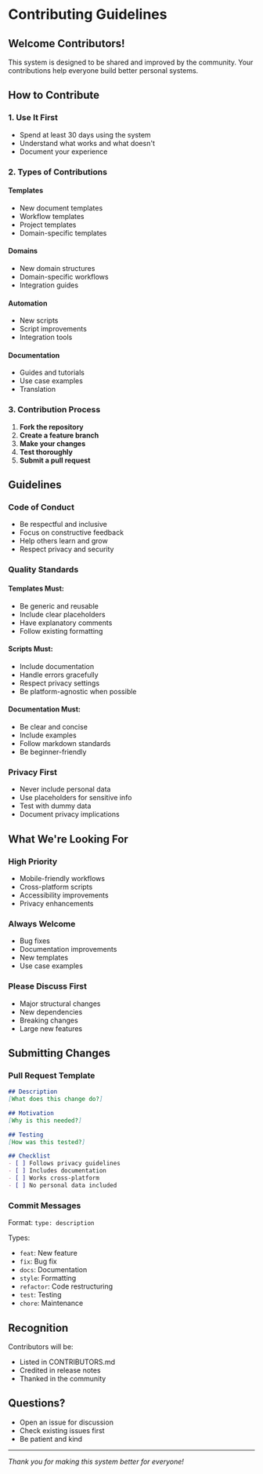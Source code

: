 # Contributing Guidelines

## Welcome Contributors!

This system is designed to be shared and improved by the community. Your contributions help everyone build better personal systems.

## How to Contribute

### 1. Use It First
- Spend at least 30 days using the system
- Understand what works and what doesn't
- Document your experience

### 2. Types of Contributions

#### Templates
- New document templates
- Workflow templates
- Project templates
- Domain-specific templates

#### Domains
- New domain structures
- Domain-specific workflows
- Integration guides

#### Automation
- New scripts
- Script improvements
- Integration tools

#### Documentation
- Guides and tutorials
- Use case examples
- Translation

### 3. Contribution Process

1. **Fork the repository**
2. **Create a feature branch**
3. **Make your changes**
4. **Test thoroughly**
5. **Submit a pull request**

## Guidelines

### Code of Conduct

- Be respectful and inclusive
- Focus on constructive feedback
- Help others learn and grow
- Respect privacy and security

### Quality Standards

#### Templates Must:
- Be generic and reusable
- Include clear placeholders
- Have explanatory comments
- Follow existing formatting

#### Scripts Must:
- Include documentation
- Handle errors gracefully
- Respect privacy settings
- Be platform-agnostic when possible

#### Documentation Must:
- Be clear and concise
- Include examples
- Follow markdown standards
- Be beginner-friendly

### Privacy First

- Never include personal data
- Use placeholders for sensitive info
- Test with dummy data
- Document privacy implications

## What We're Looking For

### High Priority
- Mobile-friendly workflows
- Cross-platform scripts
- Accessibility improvements
- Privacy enhancements

### Always Welcome
- Bug fixes
- Documentation improvements
- New templates
- Use case examples

### Please Discuss First
- Major structural changes
- New dependencies
- Breaking changes
- Large new features

## Submitting Changes

### Pull Request Template

```markdown
## Description
[What does this change do?]

## Motivation
[Why is this needed?]

## Testing
[How was this tested?]

## Checklist
- [ ] Follows privacy guidelines
- [ ] Includes documentation
- [ ] Works cross-platform
- [ ] No personal data included
```

### Commit Messages

Format: `type: description`

Types:
- `feat`: New feature
- `fix`: Bug fix
- `docs`: Documentation
- `style`: Formatting
- `refactor`: Code restructuring
- `test`: Testing
- `chore`: Maintenance

## Recognition

Contributors will be:
- Listed in CONTRIBUTORS.md
- Credited in release notes
- Thanked in the community

## Questions?

- Open an issue for discussion
- Check existing issues first
- Be patient and kind

---

*Thank you for making this system better for everyone!*
